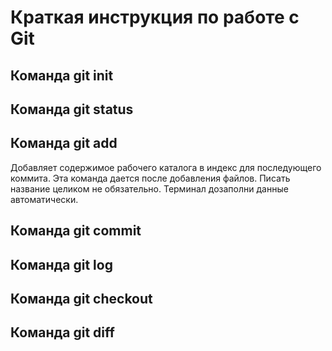 # Краткая инструкция по работе с Git

## Команда git init

## Команда git status

## Команда git add

Добавляет содержимое рабочего каталога в индекс для последующего коммита. Эта команда дается после добавления файлов. Писать название целиком не обязательно. Терминал дозаполни данные автоматически.


## Команда git commit

## Команда git log

## Команда git checkout

## Команда git diff